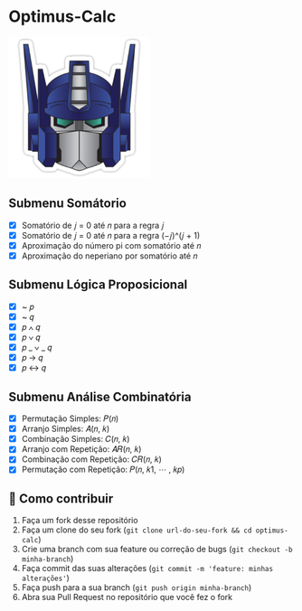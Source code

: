 # Optimus-Calc

<img width="250px" height="250px" src="./.github/optimus-prime.png" alt="optimus-prime">

## Submenu Somátorio

- [x] Somatório de 𝑗 = 0 até 𝑛 para a regra 𝑗
- [x] Somatório de 𝑗 = 0 até 𝑛 para a regra (−𝑗)^(𝑗 + 1)
- [x] Aproximação do número pi com somatório até 𝑛
- [x] Aproximação do neperiano por somatório até 𝑛

## Submenu Lógica Proposicional

- [x] ~ 𝑝
- [x] ~ 𝑞
- [x] 𝑝 ∧ 𝑞
- [x] 𝑝 ∨ 𝑞
- [x] 𝑝 _ ∨ _ 𝑞
- [x] 𝑝 → 𝑞
- [x] 𝑝 ↔ 𝑞

## Submenu Análise Combinatória

- [x] Permutação Simples: 𝑃(𝑛)
- [x] Arranjo Simples: 𝐴(𝑛, 𝑘)
- [x] Combinação Simples: 𝐶(𝑛, 𝑘)
- [x] Arranjo com Repetição: 𝐴𝑅(𝑛, 𝑘)
- [x] Combinação com Repetição: 𝐶𝑅(𝑛, 𝑘)
- [x] Permutação com Repetição: 𝑃(𝑛, 𝑘1, ⋯ , 𝑘𝑝)

## 🤔 Como contribuir

1. Faça um fork desse repositório
2. Faça um clone do seu fork (`git clone url-do-seu-fork && cd optimus-calc`)
3. Crie uma branch com sua feature ou correção de bugs (`git checkout -b minha-branch`)
4. Faça commit das suas alterações (`git commit -m 'feature: minhas alterações'`)
5. Faça push para a sua branch (`git push origin minha-branch`)
6. Abra sua Pull Request no repositório que você fez o fork
